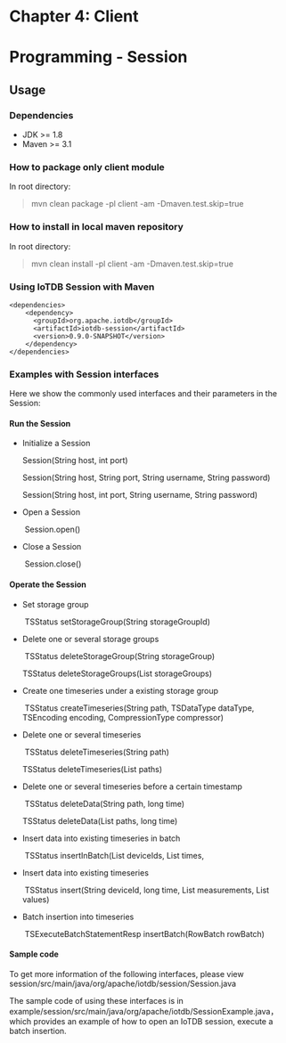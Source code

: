 <!--

    Licensed to the Apache Software Foundation (ASF) under one
    or more contributor license agreements.  See the NOTICE file
    distributed with this work for additional information
    regarding copyright ownership.  The ASF licenses this file
    to you under the Apache License, Version 2.0 (the
    "License"); you may not use this file except in compliance
    with the License.  You may obtain a copy of the License at
    
        http://www.apache.org/licenses/LICENSE-2.0
    
    Unless required by applicable law or agreed to in writing,
    software distributed under the License is distributed on an
    "AS IS" BASIS, WITHOUT WARRANTIES OR CONDITIONS OF ANY
    KIND, either express or implied.  See the License for the
    specific language governing permissions and limitations
    under the License.

-->

# Chapter 4: Client
# Programming - Session
## Usage

### Dependencies

* JDK >= 1.8
* Maven >= 3.1

### How to package only client module

In root directory:
> mvn clean package -pl client -am -Dmaven.test.skip=true

### How to install in local maven repository

In root directory:
> mvn clean install -pl client -am -Dmaven.test.skip=true

### Using IoTDB Session with Maven

```
<dependencies>
    <dependency>
      <groupId>org.apache.iotdb</groupId>
      <artifactId>iotdb-session</artifactId>
      <version>0.9.0-SNAPSHOT</version>
    </dependency>
</dependencies>
```


### Examples with Session interfaces

Here we show the commonly used interfaces and their parameters in the Session:

#### Run the Session

* Initialize a Session

  	Session(String host, int port)

  	Session(String host, String port, String username, String password)

  	Session(String host, int port, String username, String password)

* Open a Session

  ​	Session.open()

* Close a Session

  ​	Session.close()

#### Operate the Session

* Set storage group

  ​	TSStatus setStorageGroup(String storageGroupId)

* Delete one or several storage groups

  ​	TSStatus deleteStorageGroup(String storageGroup)
  
  	TSStatus deleteStorageGroups(List<String> storageGroups)

* Create one timeseries under a existing storage group

  ​	TSStatus createTimeseries(String path, TSDataType dataType, TSEncoding encoding, CompressionType compressor)

* Delete one or several timeseries

  ​	TSStatus deleteTimeseries(String path)
  
  	TSStatus deleteTimeseries(List<String> paths)

* Delete one or several timeseries before a certain timestamp

  ​	TSStatus deleteData(String path, long time)
  
  	TSStatus deleteData(List<String> paths, long time)
 
* Insert data into existing timeseries in batch
 
   ​	TSStatus insertInBatch(List<String> deviceIds, List<Long> times,

* Insert data into existing timeseries

  ​	TSStatus insert(String deviceId, long time, List<String> measurements, List<String> values)

* Batch insertion into timeseries

  ​	TSExecuteBatchStatementResp insertBatch(RowBatch rowBatch)

#### Sample code

To get more information of the following interfaces, please view session/src/main/java/org/apache/iotdb/session/Session.java

The sample code of using these interfaces is in example/session/src/main/java/org/apache/iotdb/SessionExample.java，which provides an example of how to open an IoTDB session, execute a batch insertion.